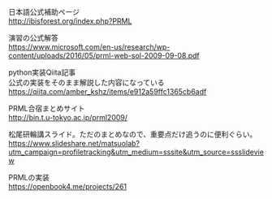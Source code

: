 日本語公式補助ページ  
http://ibisforest.org/index.php?PRML  

演習の公式解答  
https://www.microsoft.com/en-us/research/wp-content/uploads/2016/05/prml-web-sol-2009-09-08.pdf  

python実装Qiita記事  
公式の実装をそのまま解説した内容になっている  
https://qiita.com/amber_kshz/items/e912a59ffc1365cb6adf  
 
PRML合宿まとめサイト  
http://bin.t.u-tokyo.ac.jp/prml2009/  

松尾研輪講スライド。ただのまとめなので、重要点だけ追うのに便利ぐらい。
https://www.slideshare.net/matsuolab?utm_campaign=profiletracking&utm_medium=sssite&utm_source=ssslideview  
 
PRMLの実装  
https://openbook4.me/projects/261


　
